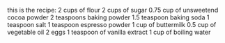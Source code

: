 this is the recipe:
2 cups of flour
2 cups of sugar
0.75 cup of unsweetend cocoa powder
2 teaspoons baking powder
1.5 teaspoon baking soda
1 teaspoon salt
1 teaspoon espresso powder
1 cup of buttermilk
0.5 cup of vegetable oil
2 eggs
1 teaspoon of vanilla extract
1 cup of boiling water
